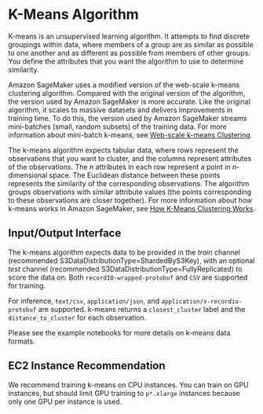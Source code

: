 # K\-Means Algorithm<a name="k-means"></a>

K\-means is an unsupervised learning algorithm\. It attempts to find discrete groupings within data, where members of a group are as similar as possible to one another and as different as possible from members of other groups\. You define the attributes that you want the algorithm to use to determine similarity\. 

Amazon SageMaker uses a modified version of the web\-scale k\-means clustering algorithm\. Compared with the original version of the algorithm, the version used by Amazon SageMaker is more accurate\. Like the original algorithm, it scales to massive datasets and delivers improvements in training time\. To do this, the version used by Amazon SageMaker streams mini\-batches \(small, random subsets\) of the training data\. For more information about mini\-batch k\-means, see [Web\-scale k\-means Clustering](https://www.eecs.tufts.edu/~dsculley/papers/fastkmeans.pdf)\.

The k\-means algorithm expects tabular data, where rows represent the observations that you want to cluster, and the columns represent attributes of the observations\. The *n* attributes in each row represent a point in *n*\-dimensional space\. The Euclidean distance between these points represents the similarity of the corresponding observations\. The algorithm groups observations with similar attribute values \(the points corresponding to these observations are closer together\)\. For more information about how k\-means works in Amazon SageMaker, see [How K\-Means Clustering Works](algo-kmeans-tech-notes.md)\.

## Input/Output Interface<a name="km-inputoutput"></a>

The k\-means algorithm expects data to be provided in the *train* channel \(recommended S3DataDistributionType=ShardedByS3Key\), with an optional *test* channel \(recommended S3DataDistributionType=FullyReplicated\) to score the data on\. Both `recordIO-wrapped-protobuf` and `CSV` are supported for training\.

For inference, `text/csv`, `application/json`, and `application/x-recordio-protobuf` are supported\. k\-means returns a `closest_cluster` label and the `distance_to_cluster` for each observation\.

Please see the example notebooks for more details on k\-means data formats\.

## EC2 Instance Recommendation<a name="km-instances"></a>

We recommend training k\-means on CPU instances\. You can train on GPU instances, but should limit GPU training to `p*.xlarge` instances because only one GPU per instance is used\.